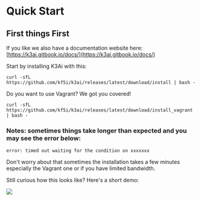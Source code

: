 # Quick Start

## First things First

If you like we also have a documentation website here: [https://k3ai.gitbook.io/docs/](https://k3ai.gitbook.io/docs/)

Start by installing K3Ai with this:

```text
curl -sfL https://github.com/kf5i/k3ai/releases/latest/download/install | bash -
```

Do you want to use Vagrant? We got you covered!

```text
curl -sfL https://github.com/kf5i/k3ai/releases/latest/download/install_vagrant | bash -
```

### **Notes: sometimes things take longer than expected and you may see the error below:**

```text
error: timed out waiting for the condition on xxxxxxx
```

Don't worry about that sometimes the installation takes a few minutes especially the Vagrant one or if you have limited bandwidth.

Still curious how this looks like? Here's a short demo:

![](.gitbook/assets/aio.gif)

